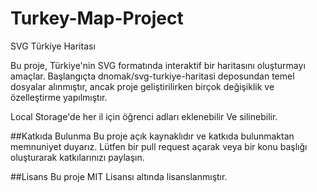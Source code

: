 # Turkey-Map-Project
SVG Türkiye Haritası

Bu proje, Türkiye'nin SVG formatında interaktif bir haritasını oluşturmayı amaçlar. Başlangıçta dnomak/svg-turkiye-haritasi deposundan temel dosyalar alınmıştır, ancak proje geliştirilirken birçok değişiklik ve özelleştirme yapılmıştır.

Local Storage'de her il için öğrenci adları eklenebilir Ve silinebilir.

##Katkıda Bulunma
Bu proje açık kaynaklıdır ve katkıda bulunmaktan memnuniyet duyarız. Lütfen bir pull request açarak veya bir konu başlığı oluşturarak katkılarınızı paylaşın.

##Lisans
Bu proje MIT Lisansı altında lisanslanmıştır.
